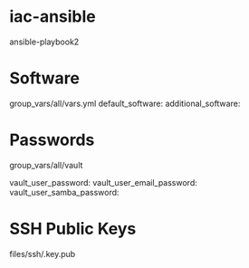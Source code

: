 # iac-ansible
ansible-playbook2

# Software

group_vars/all/vars.yml
default_software:
additional_software:
# Passwords

group_vars/all/vault

vault_user_password: <password>
vault_user_email_password: <password>
vault_user_samba_password: <password>

# SSH Public Keys
files/ssh/<username>.key.pub